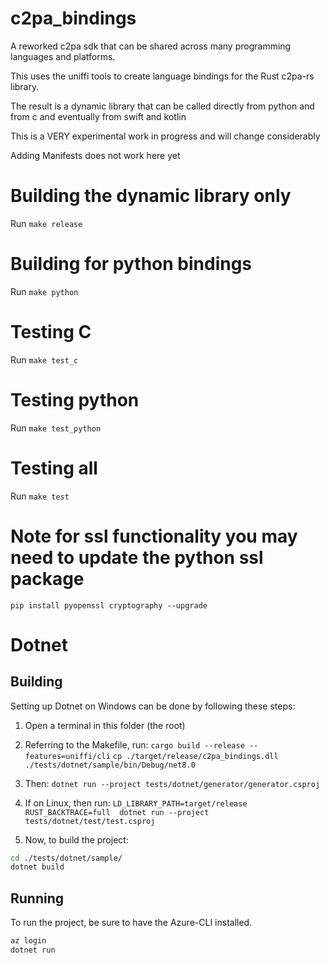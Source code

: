 # c2pa_bindings

A reworked c2pa sdk that can be shared across many programming languages and platforms.

This uses the uniffi tools to create language bindings for the Rust c2pa-rs library.

The result is a dynamic library that can be called directly from python and from c and eventually from swift and kotlin

This is a VERY experimental work in progress and will change considerably

Adding Manifests does not work here yet

# Building the dynamic library only

Run `make release`

# Building for python bindings

Run `make python`

# Testing C

Run `make test_c`

# Testing python

Run `make test_python`

# Testing all

Run `make test`


# Note for ssl functionality you may need to update the python ssl package

`pip install pyopenssl cryptography --upgrade`

# Dotnet

## Building

Setting up Dotnet on Windows can be done by following these steps:

1. Open a terminal in this folder (the root)
2. Referring to the Makefile, run:
`cargo build --release --features=uniffi/cli`
`cp ./target/release/c2pa_bindings.dll ./tests/dotnet/sample/bin/Debug/net8.0`
3. Then:
`dotnet run --project tests/dotnet/generator/generator.csproj`
4. If on Linux, then run:
`LD_LIBRARY_PATH=target/release RUST_BACKTRACE=full  dotnet run --project tests/dotnet/test/test.csproj`

5. Now, to build the project:

```sh
cd ./tests/dotnet/sample/
dotnet build
```

## Running

To run the project, be sure to have the Azure-CLI installed.

```sh
az login
dotnet run
```
